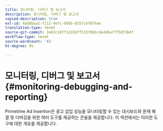 ```yaml
---
title: 모니터링, 디버그 및 보고서
description: 모니터링, 디버그 및 보고서
copied-description: true
exl-id: 4ad8baa2-f112-4efc-956b-6557cbf079ae
translation-type: tm+mt
source-git-commit: 3e63c187f12d1bff53370bbcde4d6a77f58f3b4f
workflow-type: tm+mt
source-wordcount: '41'
ht-degree: 0%

---
```


# 모니터링, 디버그 및 보고서 {#monitoring-debugging-and-reporting}

Primetime Ad Insertion은 광고 삽입 성능을 모니터링할 수 있는 대시보드와 문제 해결 및 디버깅을 위한 여러 도구를 제공하는 콘솔을 제공합니다. 이 섹션에서는 이러한 도구에 대한 개요를 제공합니다.
